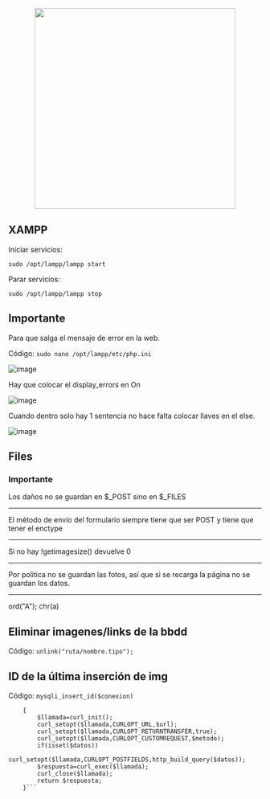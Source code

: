 <p align="center"> <img src="https://github.com/ERICKBOWSER/PHP/assets/92431188/598b984a-186d-4e15-b7b2-fbfd35fc4167" width=400px> </p>


## XAMPP

Iniciar servicios:

``sudo /opt/lampp/lampp start``

Parar servicios:

``sudo /opt/lampp/lampp stop``


## Importante

Para que salga el mensaje de error en la web.

Código: `sudo nano /opt/lampp/etc/php.ini`

![image](https://github.com/ERICKBOWSER/PHP/assets/92431188/8295e501-106c-42f3-a97e-2b595d25480d)

Hay que colocar el display_errors en On

![image](https://github.com/ERICKBOWSER/PHP/assets/92431188/1e10d0ed-fe23-40fb-a047-04a3c381c298)


Cuando dentro solo hay 1 sentencia no hace falta colocar llaves en el else.




![image](https://github.com/ERICKBOWSER/PHP/assets/92431188/35f09fc0-3e8e-4b79-baab-49ac356b0b04)


## Files

### Importante

Los daños no se guardan en $_POST sino en $_FILES 

---

El método de envío del formulario siempre tiene que ser POST y tiene que tener el enctype

---

Si no hay !getimagesize() devuelve 0

---

Por politica no se guardan las fotos, así que si se recarga la página no se guardan los datos.

---
ord("A");
chr(a)


##  Eliminar imagenes/links de la bbdd

Código: ``unlink("ruta/nombre.tipo");``

## ID de la última inserción de img
Código: ``mysqli_insert_id($conexion)``

``` function consumir_servicios_REST($url,$metodo,$datos=null)
    {
        $llamada=curl_init();
        curl_setopt($llamada,CURLOPT_URL,$url);
        curl_setopt($llamada,CURLOPT_RETURNTRANSFER,true);
        curl_setopt($llamada,CURLOPT_CUSTOMREQUEST,$metodo);
        if(isset($datos))
            curl_setopt($llamada,CURLOPT_POSTFIELDS,http_build_query($datos));
        $respuesta=curl_exec($llamada);
        curl_close($llamada);
        return $respuesta;
    }```

























